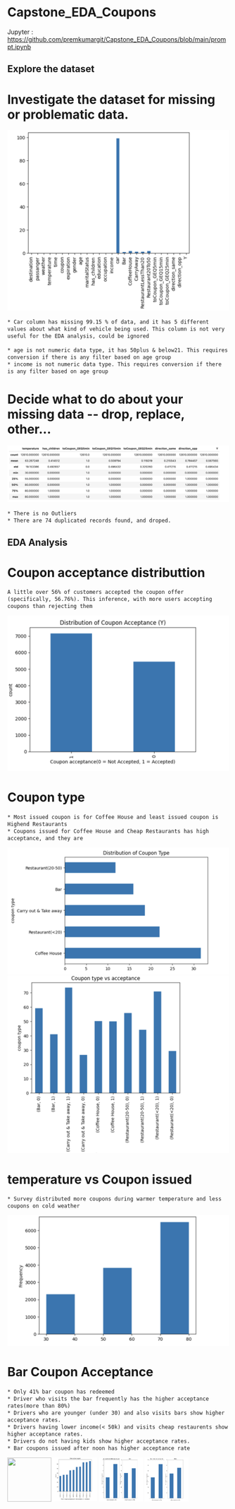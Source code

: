 # Capstone_EDA_Coupons

Jupyter : https://github.com/premkumargit/Capstone_EDA_Coupons/blob/main/prompt.ipynb

## Explore the dataset
# Investigate the dataset for missing or problematic data.

![](/images/Missing_values.png?raw=true)

    * Car column has missing 99.15 % of data, and it has 5 different values about what kind of vehicle being used. This column is not very useful for the EDA analysis, could be ignored

    * age is not numeric data type, it has 50plus & below21. This requires conversion if there is any filter based on age group
    * income is not numeric data type. This requires conversion if there is any filter based on age group
     
     
# Decide what to do about your missing data -- drop, replace, other...
  
![](/images/Outliers.png?raw=true)

    * There is no Outliers
    * There are 74 duplicated records found, and droped.



## EDA Analysis

# Coupon acceptance distributtion

    A little over 56% of customers accepted the coupon offer (specifically, 56.76%). This inference, with more users accepting coupons than rejecting them
![](/images/Coupon_acceptance_distribution.png?raw=true)


# Coupon type

    * Most issued coupon is for Coffee House and least issued coupon is Highend Restaurants
    * Coupons issued for Coffee House and Cheap Restaurants has high acceptance, and they are

![](/images/Coupon_Type_Distribution.png?raw=true)
![](/images/Coupon_Type_vs_Acceptance.png?raw=true)

# temperature vs Coupon issued

    * Survey distributed more coupons during warmer temperature and less coupons on cold weather

![](/images/Issued_Coupon_vs_temperature.png?raw=true)

# Bar Coupon Acceptance
 
    * Only 41% bar coupon has redeemed
    * Driver who visits the bar frequently has the higher acceptance rates(more than 80%)
    * Drivers who are younger (under 30) and also visits bars show higher acceptance rates.
    * Drivers having lower income(< 50k) and visits cheap restaurents show higher acceptance rates.
    * Drivers do not having kids show higher acceptance rates.
    * Bar coupons issued after noon has higher acceptance rate

<img src="/images/Bar_coupons_-_Proportion.png" width="100" height="100"> <img src="/images/time_vs_Bar_coupon.png" width="100" height="100">
<img src="/images/No_Kids_vs_Bar_Coupon.png" width="100" height="100"> <img src="/images/Young_age_vs_Bar_coupon.png" width="100" height="100">    



     

